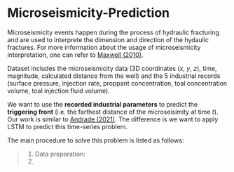 # Microseismicity-Prediction
Microseismicity events happen during the process of hydraulic fracturing and are used to interprete the dimension and direction of the hydaulic fractures. For more information about the usage of microseismicity interpretation, one can refer to [Maxwell (2010)](https://library.seg.org/doi/abs/10.1190/1.3477966).

Dataset includes the microseismicity data (3D coordinates (*x*, *y*, *z*), time, magnitude, calculated distance from the well) and the 5 industrial records (surface pressure, injection rate, proppant concentration, toal concentration volume, toal injection fluid volume).

We want to use the **recorded industrial parameters** to predict the **triggering front** (i.e. the farthest distance of the microseisimity at time *t*).
Our work is similar to [Andrade (2021)](https://library.seg.org/doi/abs/10.1190/geo2021-0094.1). The difference is we want to apply LSTM to predict this time-series problem.

The main procedure to solve this problem is listed as follows:
> 1. Data preparation: 
> 2. 
